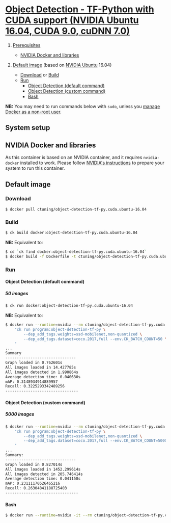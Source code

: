 # [Object Detection - TF-Python with CUDA support (NVIDIA Ubuntu 16.04, CUDA 9.0, cuDNN 7.0)](https://hub.docker.com/r/ctuning/object-detection-tf-py.cuda.ubuntu-16.04)

1. [Prerequisites](#setup)
    - [NVIDIA Docker and libraries](#nvidia)

1. [Default image](#image_default) (based on [NVIDIA Ubuntu](https://hub.docker.com/r/nvidia/cuda/) 16.04)
    - [Download](#image_default_download) or [Build](#image_default_build)
    - [Run](#image_default_run)
        - [Object Detection (default command)](#image_default_run_default)
        - [Object Detection (custom command)](#image_default_run_custom)
        - [Bash](#image_default_run_bash)

**NB:** You may need to run commands below with `sudo`, unless you
[manage Docker as a non-root user](https://docs.docker.com/install/linux/linux-postinstall/#manage-docker-as-a-non-root-user).

<a name="nvidia"></a>
## System setup

<a name="nvidia"></a>
## NVIDIA Docker and libraries
As this container is based on an NVIDIA container, and it requires `nvidia-docker` installed to work.
Please follow [NVIDIA's instructions](https://github.com/NVIDIA/nvidia-docker) to prepare your system to run this container.


<a name="image_default"></a>
## Default image

<a name="image_default_download"></a>
### Download
```
$ docker pull ctuning/object-detection-tf-py.cuda.ubuntu-16.04
```

<a name="image_default_build"></a>
### Build
```bash
$ ck build docker:object-detection-tf-py.cuda.ubuntu-16.04
```
**NB:** Equivalent to:
```bash
$ cd `ck find docker:object-detection-tf-py.cuda.ubuntu-16.04`
$ docker build -f Dockerfile -t ctuning/object-detection-tf-py.cuda.ubuntu-16.04 .
```

<a name="image_default_run"></a>
### Run

<a name="image_default_run_default"></a>
#### Object Detection (default command)

##### 50 images
```bash
$ ck run docker:object-detection-tf-py.cuda.ubuntu-16.04
```
**NB:** Equivalent to:
```bash
$ docker run --runtime=nvidia --rm ctuning/object-detection-tf-py.cuda.ubuntu-16.04 \
    "ck run program:object-detection-tf-py \
        --dep_add_tags.weights=ssd-mobilenet,non-quantized \
        --dep_add_tags.dataset=coco.2017,full --env.CK_BATCH_COUNT=50 \
    "
...
Summary
-------------------------------
Graph loaded in 0.762601s
All images loaded in 14.427785s
All images detected in 1.990864s
Average detection time: 0.040630s
mAP: 0.3148934914889957
Recall: 0.3225293342489256
--------------------------------
```


<a name="image_default_run_custom"></a>
#### Object Detection (custom command)

##### 5000 images
```bash
$ docker run --runtime=nvidia --rm ctuning/object-detection-tf-py.cuda.ubuntu-16.04 \
    "ck run program:object-detection-tf-py \
        --dep_add_tags.weights=ssd-mobilenet,non-quantized \
        --dep_add_tags.dataset=coco.2017,full --env.CK_BATCH_COUNT=5000 \
    "
...
Summary:
-------------------------------
Graph loaded in 0.827014s
All images loaded in 1452.299614s
All images detected in 205.746414s
Average detection time: 0.041158s
mAP: 0.23111170526465216
Recall: 0.26304841188725403
--------------------------------
```

<a name="image_default_run_bash"></a>
#### Bash
```bash
$ docker run --runtime=nvidia -it --rm ctuning/object-detection-tf-py.cuda.ubuntu-16.04 bash
```
